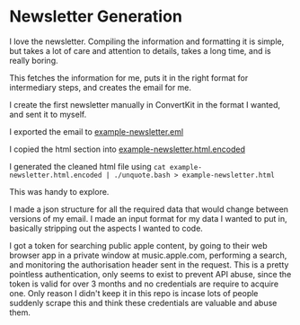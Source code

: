 # Newsletter Generation

I love the newsletter.
Compiling the information and formatting it is simple, but takes a lot of care and attention to details, takes a long time, and is really boring.

This fetches the information for me, puts it in the right format for intermediary steps, and creates the email for me.

I create the first newsletter manually in ConvertKit in the format I wanted, and sent it to myself.

I exported the email to [example-newsletter.eml](./example-newsletter.eml)

I copied the html section into [example-newsletter.html.encoded](./example-newsletter.html.encoded)

I generated the cleaned html file using `cat example-newsletter.html.encoded | ./unquote.bash > example-newsletter.html`

This was handy to explore.

I made a json structure for all the required data that would change between versions of my email.
I made an input format for my data I wanted to put in, basically stripping out the aspects I wanted to code.

I got a token for searching public apple content, by going to their web browser app in a private window at music.apple.com, performing a search, and monitoring the authorisation header sent in the request.
This is a pretty pointless authentication, only seems to exist to prevent API abuse, since the token is valid for over 3 months and no credentials are require to acquire one.
Only reason I didn't keep it in this repo is incase lots of people suddenly scrape this and think these credentials are valuable and abuse them.
